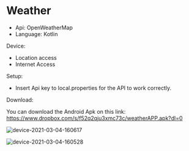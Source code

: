 # Weather

- Api: OpenWeatherMap
- Language: Kotlin

Device:

- Location access
- Internet Access

Setup:

- Insert Api key to local.properties for the API to work correctly.

Download:

You can download the Android Apk on this link: https://www.dropbox.com/s/f52q2qju3xmc73c/weatherAPP.apk?dl=0





![device-2021-03-04-160617](https://user-images.githubusercontent.com/70628032/109976734-c85fe100-7d04-11eb-9abc-20ff395804c1.png)


![device-2021-03-04-160528](https://user-images.githubusercontent.com/70628032/109976774-d281df80-7d04-11eb-94ce-b799ee1808e7.png)
